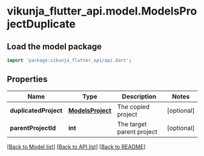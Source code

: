 # vikunja_flutter_api.model.ModelsProjectDuplicate

## Load the model package
```dart
import 'package:vikunja_flutter_api/api.dart';
```

## Properties
Name | Type | Description | Notes
------------ | ------------- | ------------- | -------------
**duplicatedProject** | [**ModelsProject**](ModelsProject.md) | The copied project | [optional] 
**parentProjectId** | **int** | The target parent project | [optional] 

[[Back to Model list]](../README.md#documentation-for-models) [[Back to API list]](../README.md#documentation-for-api-endpoints) [[Back to README]](../README.md)


